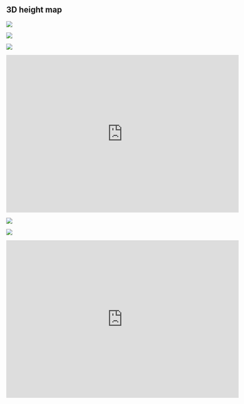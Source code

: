 
## 3D height map

![](http://dubu.github.io/cdn/stl/docso/docso01.jpg)

![](http://dubu.github.io/cdn/stl/docso/docso01.jpg)

![](http://dubu.github.io/cdn/stl/docso/docso03.jpg)

<iframe height='420' width='620' frameborder='0' src='https://render.githubusercontent.com/view/3d?url=https://raw.githubusercontent.com/dubu/cdn/gh-pages/stl/docso/terrain_docso.stl' title='terrain_docso.stl'></iframe>

![](http://dubu.github.io/cdn/stl/pangyo/pangyo.png)

![](http://dubu.github.io/cdn/stl/pangyo/pangyo2.png)

<iframe height='420' width='620' frameborder='0' src='https://render.githubusercontent.com/view/3d?url=https://raw.githubusercontent.com/dubu/cdn/gh-pages/stl/pangyo/pangyo.stl' title='pangyo.stl'></iframe>

